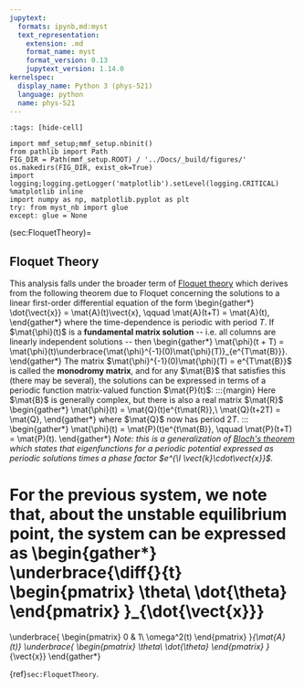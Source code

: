 ```yaml
---
jupytext:
  formats: ipynb,md:myst
  text_representation:
    extension: .md
    format_name: myst
    format_version: 0.13
    jupytext_version: 1.14.0
kernelspec:
  display_name: Python 3 (phys-521)
  language: python
  name: phys-521
---
```


```{code-cell}
:tags: [hide-cell]

import mmf_setup;mmf_setup.nbinit()
from pathlib import Path
FIG_DIR = Path(mmf_setup.ROOT) / '../Docs/_build/figures/'
os.makedirs(FIG_DIR, exist_ok=True)
import logging;logging.getLogger('matplotlib').setLevel(logging.CRITICAL)
%matplotlib inline
import numpy as np, matplotlib.pyplot as plt
try: from myst_nb import glue
except: glue = None
```

(sec:FloquetTheory)=
## Floquet Theory

This analysis falls under the broader term of [Floquet theory][] which derives from the
following theorem due to Floquet concerning the solutions to a linear first-order
differential equation of the form
\begin{gather*}
  \dot{\vect{x}} = \mat{A}(t)\vect{x}, \qquad \mat{A}(t+T) = \mat{A}(t),
\end{gather*}
where the time-dependence is periodic with period $T$.  If $\mat{\phi}(t)$ is a
**fundamental matrix solution**  -- i.e. all columns are linearly independent solutions
-- then
\begin{gather*}
  \mat{\phi}(t + T) = \mat{\phi}(t)\underbrace{\mat{\phi}^{-1}(0)\mat{\phi}(T)}_{e^{T\mat{B}}}.
\end{gather*}
The matrix $\mat{\phi}^{-1}(0)\mat{\phi}(T) = e^{T\mat{B}}$ is called the **monodromy
matrix**, and for any $\mat{B}$ that satisfies this (there may be several), the
solutions can be expressed in terms of a periodic function matrix-valued function $\mat{P}(t)$:
:::{margin}
Here $\mat{B}$ is generally complex, but there is also a real matrix $\mat{R}$
\begin{gather*}
    \mat{\phi}(t) = \mat{Q}(t)e^{t\mat{R}},\\
    \mat{Q}(t+2T) = \mat{Q},
\end{gather*}
where $\mat{Q}$ now has period $2T$.
:::
\begin{gather*}
  \mat{\phi}(t) = \mat{P}(t)e^{t\mat{B}}, \qquad \mat{P}(t+T) = \mat{P}(t).
\end{gather*}
*Note: this is a generalization of [Bloch's theorem][] which states that eigenfunctions for a
periodic potential expressed as periodic solutions times a phase factor $e^{\I
\vect{k}\cdot\vect{x}}$.* 


For the previous system, we note that, about the unstable equilibrium point, the system
can be expressed as
\begin{gather*}
  \underbrace{\diff{}{t}
    \begin{pmatrix}
      \theta\\
      \dot{\theta}
    \end{pmatrix}
  }_{\dot{\vect{x}}}
  =
  \underbrace{
    \begin{pmatrix}
    0 & 1\\
    \omega^2(t)
    \end{pmatrix}
  }_{\mat{A}(t)}
  \underbrace{
    \begin{pmatrix}
      \theta\\
      \dot{\theta}
    \end{pmatrix}
  }_{\vect{x}}
\end{gather*}

{ref}`sec:FloquetTheory`.

[Floquet theory]: <https://en.wikipedia.org/wiki/Floquet_theory>
[Bloch's theorem]: <https://en.wikipedia.org/wiki/Bloch's_theorem>
